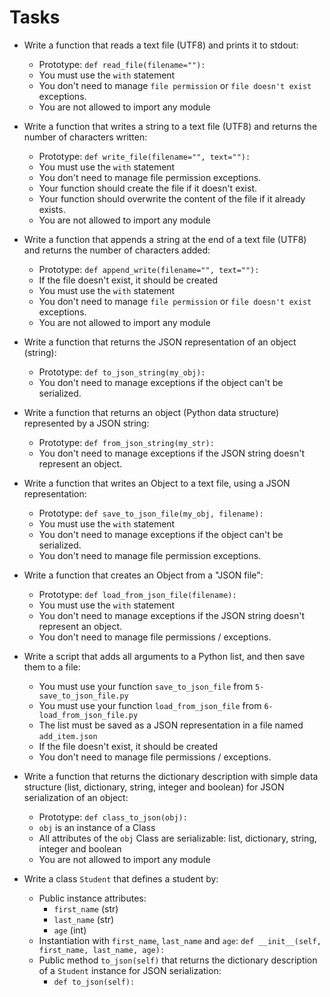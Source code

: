 # Tasks

* Write a function that reads a text file (UTF8) and prints it to stdout:
    * Prototype: `def read_file(filename=""):`
    * You must use the `with` statement
    * You don't need to manage `file permission` or `file doesn't exist` exceptions.
    * You are not allowed to import any module

* Write a function that writes a string to a text file (UTF8) and returns the number of characters written:
    * Prototype: `def write_file(filename="", text=""):`
    * You must use the `with` statement
    * You don't need to manage file permission exceptions.
    * Your function should create the file if it doesn't exist.
    * Your function should overwrite the content of the file if it already exists.
    * You are not allowed to import any module

* Write a function that appends a string at the end of a text file (UTF8) and returns the number of characters added:
    * Prototype: `def append_write(filename="", text=""):`
    * If the file doesn't exist, it should be created
    * You must use the `with` statement
    * You don't need to manage `file permission` or `file doesn't exist` exceptions.
    * You are not allowed to import any module

* Write a function that returns the JSON representation of an object (string):
    * Prototype: `def to_json_string(my_obj):`
    * You don't need to manage exceptions if the object can't be serialized.

* Write a function that returns an object (Python data structure) represented by a JSON string:
    * Prototype: `def from_json_string(my_str):`
    * You don't need to manage exceptions if the JSON string doesn't represent an object.

* Write a function that writes an Object to a text file, using a JSON representation:
    * Prototype: `def save_to_json_file(my_obj, filename):`
    * You must use the `with` statement
    * You don't need to manage exceptions if the object can't be serialized.
    * You don't need to manage file permission exceptions.

* Write a function that creates an Object from a "JSON file":
    * Prototype: `def load_from_json_file(filename):`
    * You must use the `with` statement
    * You don't need to manage exceptions if the JSON string doesn't represent an object.
    * You don't need to manage file permissions / exceptions.

* Write a script that adds all arguments to a Python list, and then save them to a file:
    * You must use your function `save_to_json_file` from `5-save_to_json_file.py`
    * You must use your function `load_from_json_file` from `6-load_from_json_file.py`
    * The list must be saved as a JSON representation in a file named `add_item.json`
    * If the file doesn't exist, it should be created
    * You don't need to manage file permissions / exceptions.

* Write a function that returns the dictionary description with simple data structure (list, dictionary, string, integer and boolean) for JSON serialization of an object:
    * Prototype: `def class_to_json(obj):`
    * `obj` is an instance of a Class
    * All attributes of the `obj` Class are serializable: list, dictionary, string, integer and boolean
    * You are not allowed to import any module

* Write a class `Student` that defines a student by:
    * Public instance attributes:
        * `first_name` (str)
        * `last_name` (str)
        * `age` (int)
    * Instantiation with `first_name`, `last_name` and `age`: `def __init__(self, first_name, last_name, age):`
    * Public method `to_json(self)` that returns the dictionary description of a `Student` instance for JSON serialization:
        * `def to_json(self):`

